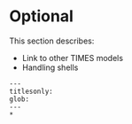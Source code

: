 # Optional

This section describes:
- Link to other TIMES models
- Handling shells

```{toctree}
---
titlesonly:
glob:
---
*
```

